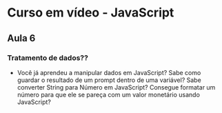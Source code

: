 # Curso em vídeo - JavaScript 

## Aula 6
### Tratamento de dados??
- Você já aprendeu a manipular dados em JavaScript? Sabe como guardar o resultado de um prompt dentro de uma variável? Sabe converter String para Número em JavaScript? Consegue formatar um número para que ele se pareça com um valor monetário usando JavaScript?